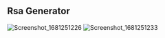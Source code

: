  ## Rsa Generator

![Screenshot_1681251226](https://user-images.githubusercontent.com/77078891/231300892-6f2063ed-7ca9-40b1-8188-c9ac7124873a.png)
![Screenshot_1681251233](https://user-images.githubusercontent.com/77078891/231300894-92bc2068-ae64-4d3c-8e84-50a41d43ad40.png)

